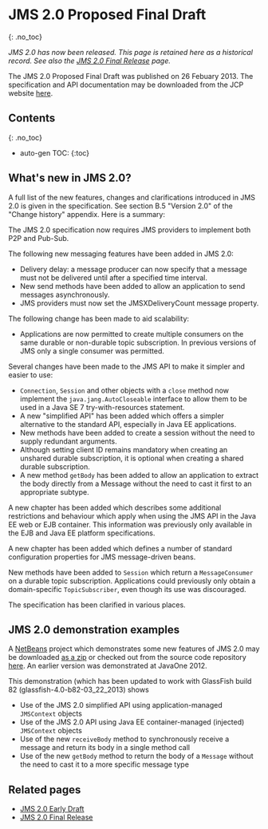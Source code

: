 # JMS 2.0 Proposed Final Draft
{: .no_toc}

_JMS 2.0 has now been released. This page is retained here as a historical record. See also the [JMS 2.0 Final Release](/jms-spec/pages/JMS20FinalRelease) page._

The JMS 2.0 Proposed Final Draft was published on 26 Febuary 2013. The specification and API documentation may be downloaded from the JCP website [here](http://jcp.org/aboutJava/communityprocess/pfd/jsr343/index.html). 

## Contents
{: .no_toc}

* auto-gen TOC:
{:toc}

## What's new in JMS 2.0? 

A full list of the new features, changes and clarifications introduced in JMS 2.0 is given in the specification. See section B.5 "Version 2.0" of the "Change history" appendix. Here is a summary:

The JMS 2.0 specification now requires JMS providers to implement both P2P and Pub-Sub.

The following new messaging features have been added in JMS 2.0:
* Delivery delay: a message producer can now specify that a message must not be delivered until after a specified time interval.
* New send methods have been added to allow an application to send messages asynchronously.
* JMS providers must now set the JMSXDeliveryCount message property.

The following change has been made to aid scalability:
* Applications are now permitted to create multiple consumers on the same durable or non-durable topic subscription. In previous versions of JMS only a single consumer was permitted.

Several changes have been made to the JMS API to make it simpler and easier to use:
* `Connection`, `Session` and other objects with a `close` method now implement the `java.jang.AutoCloseable` interface to allow them to be used in a Java SE 7 try-with-resources statement. 
* A new "simplified API" has been added which offers a simpler alternative to the standard API, especially in Java EE applications.
* New methods have been added to create a session without the need to supply redundant arguments.
* Although setting client ID remains mandatory when creating an unshared durable subscription, it is optional when creating a shared durable subscription. 
* A new method `getBody` has been added to allow an application to extract the body directly from a Message without the need to cast it first to an appropriate subtype. 

A new chapter has been added which describes some additional restrictions and behaviour which apply when using the JMS API in the Java EE web or EJB container. This information was previously only available in the EJB and Java EE platform specifications. 

A new chapter has been added which defines a number of standard configuration properties for JMS message-driven beans.

New methods have been added to `Session` which return a `MessageConsumer` on a durable topic subscription. Applications could previously only obtain a domain-specific `TopicSubscriber`, even though its use was discouraged. 

The specification has been clarified in various places.

## JMS 2.0 demonstration examples 

A [NetBeans](http://netbeans.org) project which demonstrates some new features of JMS 2.0 may be downloaded  [as a zip](/jms-spec/downloads/JMS20Demo.zip) or checked out from the source code repository [here](https://github.com/javaee/jms-spec/tree/master/jms2.0/demos/JMS20Demo). An earlier version was demonstrated at JavaOne 2012.

This demonstration (which has been updated to work with GlassFish build 82 (glassfish-4.0-b82-03_22_2013) shows
* Use of the JMS 2.0 simplified API  using application-managed `JMSContext` objects
* Use of the JMS 2.0 API using Java EE container-managed (injected) `JMSContext` objects
* Use of the new `receiveBody` method to synchronously receive a message and return its body in a single method call
* Use of the new `getBody` method to return the body of a `Message` without the need to cast it to a more specific message type

## Related pages

* [JMS 2.0 Early Draft](/jms-spec/pages/JSR343EarlyDraft)
* [JMS 2.0 Final Release](/jms-spec/pages/JMS20FinalRelease)
